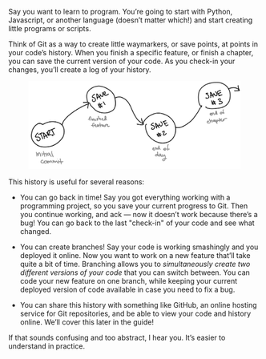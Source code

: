 Say you want to learn to program. You’re going to start with Python, Javascript, or another language (doesn’t matter which!) and start creating little programs or scripts.

Think of Git as a way to create little waymarkers, or save points, at points in your code’s history. When you finish a specific feature, or finish a chapter, you can save the current version of your code. As you check-in your changes, you’ll create a log of your history.

<figure class="caption">
<img src="/static/images/course/git/waymarkers.png" alt="" class="no-shadow"/>
</figure>

This history is useful for several reasons:

* You can go back in time! Say you got everything working with a programming project, so you save your current progress to Git. Then you continue working, and ack — now it doesn’t work because there’s a bug! You can go back to the last "check-in" of your code and see what changed.

* You can create branches! Say your code is working smashingly and you deployed
it online. Now you want to work on a new feature that’ll take quite a bit of
time. Branching allows you to *simultaneously create two different versions of
your code* that you can switch between. You can code your new feature on one branch, while keeping your current deployed version of code available in case you need to fix a bug.

* You can share this history with something like GitHub, an online hosting service for Git repositories, and be able to view your code and history online. We’ll cover this later in the guide!

If that sounds confusing and too abstract, I hear you. It’s easier to understand in practice.  
